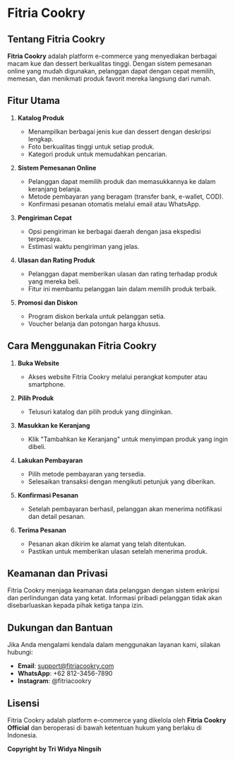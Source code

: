 # Fitria Cookry

## Tentang Fitria Cookry

**Fitria Cookry** adalah platform e-commerce yang menyediakan berbagai macam kue dan dessert berkualitas tinggi. Dengan sistem pemesanan online yang mudah digunakan, pelanggan dapat dengan cepat memilih, memesan, dan menikmati produk favorit mereka langsung dari rumah.

## Fitur Utama

1. **Katalog Produk**  
   - Menampilkan berbagai jenis kue dan dessert dengan deskripsi lengkap.
   - Foto berkualitas tinggi untuk setiap produk.
   - Kategori produk untuk memudahkan pencarian.

2. **Sistem Pemesanan Online**  
   - Pelanggan dapat memilih produk dan memasukkannya ke dalam keranjang belanja.
   - Metode pembayaran yang beragam (transfer bank, e-wallet, COD).
   - Konfirmasi pesanan otomatis melalui email atau WhatsApp.

3. **Pengiriman Cepat**  
   - Opsi pengiriman ke berbagai daerah dengan jasa ekspedisi terpercaya.
   - Estimasi waktu pengiriman yang jelas.

4. **Ulasan dan Rating Produk**  
   - Pelanggan dapat memberikan ulasan dan rating terhadap produk yang mereka beli.
   - Fitur ini membantu pelanggan lain dalam memilih produk terbaik.

5. **Promosi dan Diskon**  
   - Program diskon berkala untuk pelanggan setia.
   - Voucher belanja dan potongan harga khusus.

## Cara Menggunakan Fitria Cookry

1. **Buka Website**  
   - Akses website Fitria Cookry melalui perangkat komputer atau smartphone.

2. **Pilih Produk**  
   - Telusuri katalog dan pilih produk yang diinginkan.

3. **Masukkan ke Keranjang**  
   - Klik "Tambahkan ke Keranjang" untuk menyimpan produk yang ingin dibeli.

4. **Lakukan Pembayaran**  
   - Pilih metode pembayaran yang tersedia.
   - Selesaikan transaksi dengan mengikuti petunjuk yang diberikan.

5. **Konfirmasi Pesanan**  
   - Setelah pembayaran berhasil, pelanggan akan menerima notifikasi dan detail pesanan.

6. **Terima Pesanan**  
   - Pesanan akan dikirim ke alamat yang telah ditentukan.
   - Pastikan untuk memberikan ulasan setelah menerima produk.

## Keamanan dan Privasi

Fitria Cookry menjaga keamanan data pelanggan dengan sistem enkripsi dan perlindungan data yang ketat. Informasi pribadi pelanggan tidak akan disebarluaskan kepada pihak ketiga tanpa izin.

## Dukungan dan Bantuan

Jika Anda mengalami kendala dalam menggunakan layanan kami, silakan hubungi:
- **Email**: support@fitriacookry.com
- **WhatsApp**: +62 812-3456-7890
- **Instagram**: @fitriacookry

## Lisensi

Fitria Cookry adalah platform e-commerce yang dikelola oleh **Fitria Cookry Official** dan beroperasi di bawah ketentuan hukum yang berlaku di Indonesia.

**Copyright by Tri Widya Ningsih**
